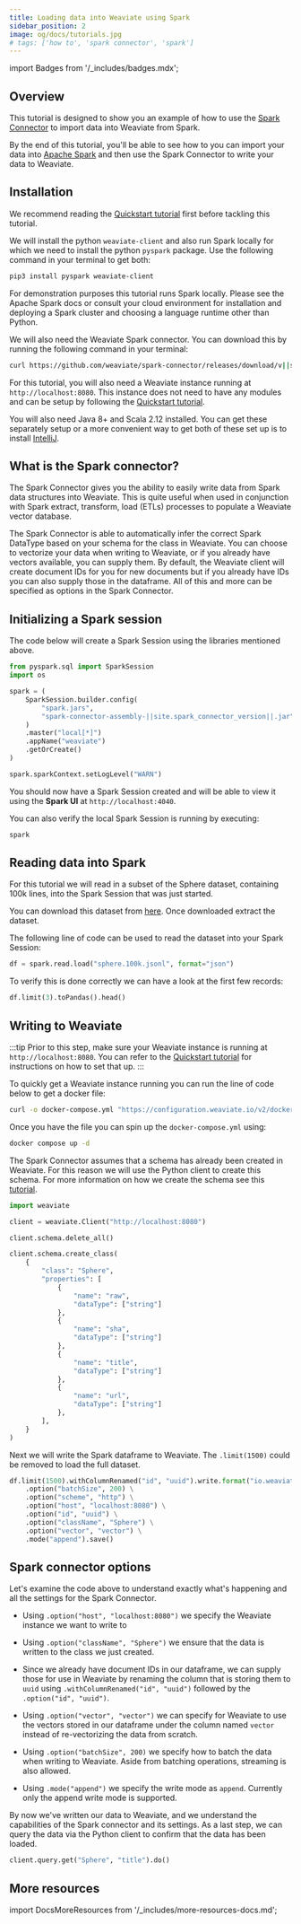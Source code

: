 ```yaml
---
title: Loading data into Weaviate using Spark
sidebar_position: 2
image: og/docs/tutorials.jpg
# tags: ['how to', 'spark connector', 'spark']
---
```

import Badges from '/_includes/badges.mdx';

<Badges/>

## Overview

This tutorial is designed to show you an example of how to use the [Spark Connector](https://github.com/weaviate/spark-connector) to import data into Weaviate from Spark. 

By the end of this tutorial, you'll be able to see how to you can import your data into [Apache Spark](https://spark.apache.org/) and then use the Spark Connector to write your data to Weaviate.

## Installation

We recommend reading the [Quickstart tutorial](../quickstart/index.md) first before tackling this tutorial.

We will install the python `weaviate-client` and also run Spark locally for which we need to install the python `pyspark` package. Use the following command in your terminal to get both:
```bash
pip3 install pyspark weaviate-client
```

For demonstration purposes this tutorial runs Spark locally. Please see the Apache Spark docs or consult your cloud environment for installation and deploying a Spark cluster and choosing a language runtime other than Python.

We will also need the Weaviate Spark connector. You can download this by running the following command in your terminal:

```bash
curl https://github.com/weaviate/spark-connector/releases/download/v||site.spark_connector_version||/spark-connector-assembly-||site.spark_connector_version||.jar --output spark-connector-assembly-||site.spark_connector_version||.jar
```

For this tutorial, you will also need a Weaviate instance running at `http://localhost:8080`. This instance does not need to have any modules and can be setup by following the [Quickstart tutorial](../quickstart/index.md).

You will also need Java 8+ and Scala 2.12 installed. You can get these separately setup or a more convenient way to get both of these set up is to install [IntelliJ](https://www.jetbrains.com/idea/). 

## What is the Spark connector?

The Spark Connector gives you the ability to easily write data from Spark data structures into Weaviate. This is quite useful when used in conjunction with Spark extract, transform, load (ETLs) processes to populate a Weaviate vector database.

The Spark Connector is able to automatically infer the correct Spark DataType based on your schema for the class in Weaviate. You can choose to vectorize your data when writing to Weaviate, or if you already have vectors available, you can supply them. By default, the Weaviate client will create document IDs for you for new documents but if you already have IDs you can also supply those in the dataframe. All of this and more can be specified as options in the Spark Connector. 

## Initializing a Spark session

The code below will create a Spark Session using the libraries mentioned above.

```python
from pyspark.sql import SparkSession
import os

spark = (
    SparkSession.builder.config(
        "spark.jars",
        "spark-connector-assembly-||site.spark_connector_version||.jar",  #specify the spark connector JAR
    )
    .master("local[*]")
    .appName("weaviate")
    .getOrCreate()
)

spark.sparkContext.setLogLevel("WARN")
```

You should now have a Spark Session created and will be able to view it using the **Spark UI** at `http://localhost:4040`.

You can also verify the local Spark Session is running by executing:

```python
spark
```

## Reading data into Spark

For this tutorial we will read in a subset of the Sphere dataset, containing 100k lines, into the Spark Session that was just started. 

You can download this dataset from [here](https://storage.googleapis.com/sphere-demo/sphere.100k.jsonl.tar.gz). Once downloaded extract the dataset.

The following line of code can be used to read the dataset into your Spark Session:

```python
df = spark.read.load("sphere.100k.jsonl", format="json")
```

To verify this is done correctly we can have a look at the first few records:

```python
df.limit(3).toPandas().head()
```

## Writing to Weaviate

:::tip
Prior to this step, make sure your Weaviate instance is running at `http://localhost:8080`. You can refer to the [Quickstart tutorial](../quickstart/index.md) for instructions on how to set that up.
:::

To quickly get a Weaviate instance running you can run the line of code below to get a docker file:

```bash
curl -o docker-compose.yml "https://configuration.weaviate.io/v2/docker-compose/docker-compose.yml?modules=standalone&runtime=docker-compose&weaviate_version=v||site.weaviate_version||"
```

Once you have the file you can spin up the `docker-compose.yml` using:
```bash
docker compose up -d 
```

The Spark Connector assumes that a schema has already been created in Weaviate. For this reason we will use the Python client to create this schema. For more information on how we create the schema see this [tutorial](./schema.md).

```python
import weaviate

client = weaviate.Client("http://localhost:8080")

client.schema.delete_all()

client.schema.create_class(
    {
        "class": "Sphere",
        "properties": [
            {
                "name": "raw", 
                "dataType": ["string"]
            },
            {
                "name": "sha", 
                "dataType": ["string"]
            },
            {
                "name": "title", 
                "dataType": ["string"]
            },
            {
                "name": "url", 
                "dataType": ["string"]
            },
        ],
    }
)
```

Next we will write the Spark dataframe to Weaviate. The `.limit(1500)` could be removed to load the full dataset.

```python
df.limit(1500).withColumnRenamed("id", "uuid").write.format("io.weaviate.spark.Weaviate") \
    .option("batchSize", 200) \
    .option("scheme", "http") \
    .option("host", "localhost:8080") \
    .option("id", "uuid") \
    .option("className", "Sphere") \
    .option("vector", "vector") \
    .mode("append").save()
```

## Spark connector options

Let's examine the code above to understand exactly what's happening and all the settings for the Spark Connector.

- Using `.option("host", "localhost:8080")` we specify the Weaviate instance we want to write to 

- Using `.option("className", "Sphere")` we ensure that the data is written to the class we just created.

- Since we already have document IDs in our dataframe, we can supply those for use in Weaviate by renaming the column that is storing them to `uuid` using `.withColumnRenamed("id", "uuid")` followed by the `.option("id", "uuid")`.

- Using `.option("vector", "vector")` we can specify for Weaviate to use the vectors stored in our dataframe under the column named `vector` instead of re-vectorizing the data from scratch.

- Using `.option("batchSize", 200)` we specify how to batch the data when writing to Weaviate. Aside from batching operations, streaming is also allowed.

- Using `.mode("append")` we specify the write mode as `append`. Currently only the append write mode is supported.

By now we've written our data to Weaviate, and we understand the capabilities of the Spark connector and its settings. As a last step, we can query the data via the Python client to confirm that the data has been loaded.

```python
client.query.get("Sphere", "title").do()
```

## More resources

import DocsMoreResources from '/_includes/more-resources-docs.md';

<DocsMoreResources />
